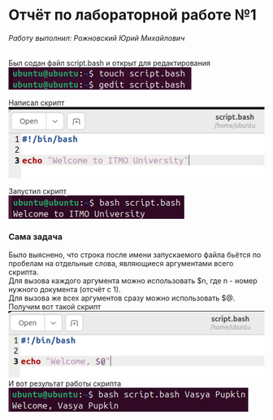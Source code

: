 # Отчёт по лабораторной работе №1

###### Работу выполнил: Рожновский Юрий Михайлович

Был содан файл script.bash и открыт для редактирования\
![image](https://github.com/hamster1812/Informatic-Lab-0/blob/main/images/1.png)

Написал скрипт\
![image](https://github.com/hamster1812/Informatic-Lab-0/blob/main/images/2.png)

Запустил скрипт\
![image](https://github.com/hamster1812/Informatic-Lab-0/blob/main/images/3.png)

### Сама задача

Было выяснено, что строка после имени запускаемого файла 
бьётся по пробелам на отдельные слова, являющиеся аргументами всего скрипта.\
Для вызова каждого аргумента можно использовать $n, где n - номер нужного документа (отсчёт с 1).\
Для вызова же всех аргументов сразу можно использовать $@.\
Получим вот такой скрипт\
![image](https://github.com/hamster1812/Informatic-Lab-0/blob/main/images/4.png) \
И вот результат работы скрипта\
![image](https://github.com/hamster1812/Informatic-Lab-0/blob/main/images/5.png)


